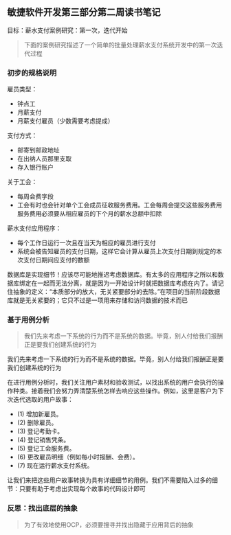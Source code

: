 ## 敏捷软件开发第三部分第二周读书笔记

目标：薪水支付案例研究：第一次，迭代开始

> 下面的案例研究描述了一个简单的批量处理薪水支付系统开发中的第一次迭代过程

### 初步的规格说明

雇员类型：

- 钟点工
- 月薪支付
- 月薪支付雇员（少数需要考虑提成）

支付方式：

- 邮寄到邮政地址
- 在出纳人员那里支取
- 存入银行账户

关于工会：

- 每周会费字段
- 工会有时也会针对单个工会成员征收服务费用。工会每周会提交这些服务费用服务费用必须要从相应雇员的下个月的薪水总额中扣除

薪水支付应用程序：

- 每个工作日运行一次且在当天为相应的雇员进行支付
- 系统会被告知雇员的支付日期，这样它会计算从雇员上次支付日期到规定的本次支付日期间应支付的数额

数据库是实现细节！应该尽可能地推迟考虑数据库。有太多的应用程序之所以和数据库绑定在一起而无法分离，就是因为一开始设计时就把数据库考虑在内了。请记住抽象的定义：“本质部分的放大，无关紧要部分的去除。”在项目的当前阶段数据库就是无关紧要的；它只不过是一项用来存储和访问数据的技术而已

### 基于用例分析

> 我们先来考虑一下系统的行为而不是系统的数据。毕竟，别人付给我们报酬正是要我们创建系统的行为

我们先来考虑一下系统的行为而不是系统的数据。毕竟，别人付给我们报酬正是要我们创建系统的行为

在进行用例分析时，我们关注用户素材和验收测试，以找出系统的用户会执行的操作种类。接着我们会努力弄清楚系统怎样去响应这些操作。例如，这里是客户为下次迭代选取的用户故事：
- (1) 增加新雇员。
- (2) 删除雇员。
- (3) 登记考勤卡。
- (4) 登记销售凭条。
- (5) 登记工会服务费。
- (6) 更改雇员明细（例如每小时报酬、会费）。
- (7) 现在运行薪水支付系统。

让我们来把这些用户故事转换为具有详细细节的用例。我们不需要陷入过多的细节：只要有助于考虑出实现每个故事的代码设计即可

### 反思：找出底层的抽象

> 为了有效地使用OCP，必须要搜寻并找出隐藏于应用背后的抽象